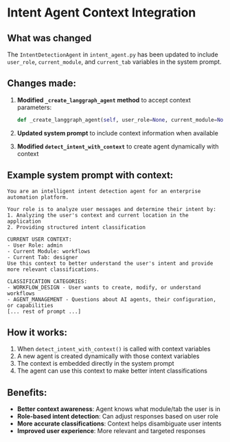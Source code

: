 # Intent Agent Context Integration

## What was changed

The `IntentDetectionAgent` in `intent_agent.py` has been updated to include `user_role`, `current_module`, and `current_tab` variables in the system prompt.

## Changes made:

1. **Modified `_create_langgraph_agent` method** to accept context parameters:
   ```python
   def _create_langgraph_agent(self, user_role=None, current_module=None, current_tab=None):
   ```

2. **Updated system prompt** to include context information when available

3. **Modified `detect_intent_with_context`** to create agent dynamically with context

## Example system prompt with context:

```
You are an intelligent intent detection agent for an enterprise automation platform.

Your role is to analyze user messages and determine their intent by:
1. Analyzing the user's context and current location in the application
2. Providing structured intent classification

CURRENT USER CONTEXT:
- User Role: admin
- Current Module: workflows
- Current Tab: designer
Use this context to better understand the user's intent and provide more relevant classifications.

CLASSIFICATION CATEGORIES:
- WORKFLOW_DESIGN - User wants to create, modify, or understand workflows
- AGENT_MANAGEMENT - Questions about AI agents, their configuration, or capabilities
[... rest of prompt ...]
```

## How it works:

1. When `detect_intent_with_context()` is called with context variables
2. A new agent is created dynamically with those context variables
3. The context is embedded directly in the system prompt
4. The agent can use this context to make better intent classifications

## Benefits:

- **Better context awareness**: Agent knows what module/tab the user is in
- **Role-based intent detection**: Can adjust responses based on user role
- **More accurate classifications**: Context helps disambiguate user intents
- **Improved user experience**: More relevant and targeted responses